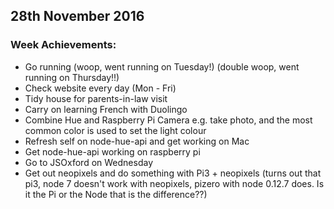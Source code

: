 ## 28th November 2016

### Week Achievements:
- Go running (woop, went running on Tuesday!) (double woop, went running on Thursday!!)
- Check website every day (Mon - Fri)
- Tidy house for parents-in-law visit
- Carry on learning French with Duolingo
- Combine Hue and Raspberry Pi Camera e.g. take photo, and the most common color is used to set the light colour
- Refresh self on node-hue-api and get working on Mac
- Get node-hue-api working on raspberry pi
- Go to JSOxford on Wednesday
- Get out neopixels and do something with Pi3 + neopixels (turns out that pi3, node 7 doesn't work with neopixels, pizero with node 0.12.7 does. Is it the Pi or the Node that is the difference??)
